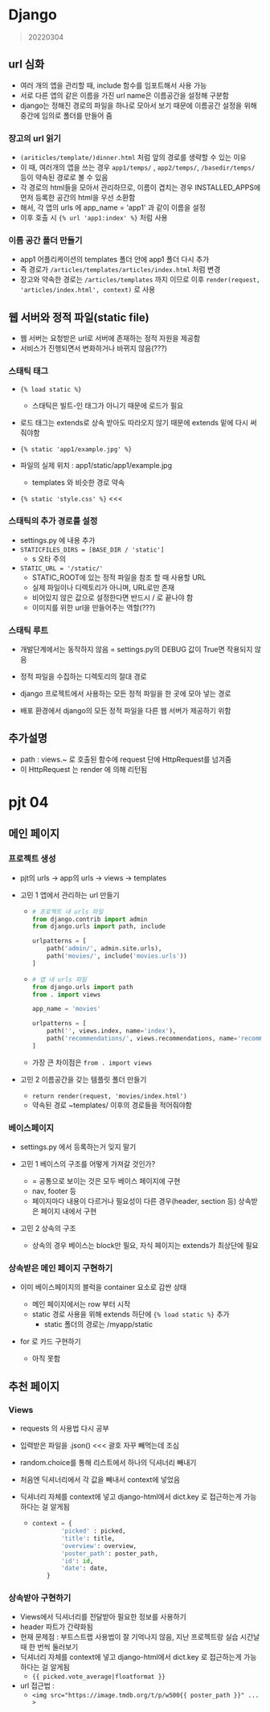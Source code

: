# Django

> 20220304

## url 심화

* 여러 개의 앱을 관리할 때, include 함수를 임포트해서 사용 가능
* 서로 다른 앱의 같은 이름을 가진 url name은 이름공간을 설정해 구분함
* django는 정해진 경로의 파일을 하나로 모아서 보기 때문에 
  이름공간 설정을 위해 중간에 임의로 폴더를 만들어 줌



### 장고의 url 읽기

* `(ariticles/template/)dinner.html` 처럼 앞의 경로를 생략할 수 있는 이유
* 이 때, 여러개의 앱을 쓰는 경우 `app1/temps/` , `app2/temps/`, 
  `/basedir/temps/` 등이 약속된 경로로 볼 수 있음
* 각 경로의 html들을 모아서 관리하므로, 이름이 겹치는 경우 
  INSTALLED_APPS에 먼저 등록한 공간의 html을 우선 소환함
* 해서, 각 앱의 urls 에 app_name = 'app1' 과 같이 이름을 설정
* 이후 호출 시 `{% url 'app1:index' %}` 처럼 사용



### 이름 공간 폴더 만들기

* app1 어플리케이션의 templates 폴더 안에 app1 폴더 다시 추가
* 즉 경로가 `/articles/templates/articles/index.html` 처럼 변경
* 장고와 약속한 경로는 `/articles/templates` 까지 이므로
  이후 `render(request, 'articles/index.html', context)` 로 사용



## 웹 서버와 정적 파일(static file)

* 웹 서버는 요청받은 url로 서버에 존재하는 정적 자원을 제공함
* 서비스가 진행되면서 변화하거나 바뀌지 않음(???)



### 스태틱 태그

* `{% load static %}`
  * 스태틱은 빌트-인 태그가 아니기 때문에 로드가 필요
* 로드 태그는 extends로 상속 받아도 따라오지 않기 때문에
  extends 밑에 다시 써줘야함

* `{% static 'app1/example.jpg' %}`
* 파일의 실제 위치 : app1/static/app1/example.jpg
  * templates 와 비슷한 경로 약속



* `{% static 'style.css' %}` <<<



### 스태틱의 추가 경로를 설정

* settings.py 에 내용 추가
* `STATICFILES_DIRS = [BASE_DIR / 'static']`
  * s 오타 주의
* `STATIC_URL = '/static/'`
  * STATIC_ROOT에 있는 정적 파일을 참조 할 때 사용할 URL
  * 실제 파일이나 디렉토리가 아니며, URL로만 존재
  * 비어있지 않은 값으로 설정한다면 반드시 / 로 끝나야 함
  * 이미지를 위한 url을 만들어주는 역할(???)



### 스태틱 루트

* 개발단계에서는 동작하지 않음 
  = settings.py의 DEBUG 값이 True면 작용되지 않음

* 정적 파일을 수집하는 디렉토리의 절대 경로
* django 프로젝트에서 사용하는 모든 정적 파일을 한 곳에 모아 넣는 경로
* 배포 환경에서 django의 모든 정적 파일을 다른 웹 서버가 제공하기 위함



## 추가설명

* path : views.~ 로 호출된 함수에 request 단에 HttpRequest를 넘겨줌
* 이 HttpRequest 는 render 에 의해 리턴됨



# pjt 04

## 메인 페이지

### 프로젝트 생성

* pjt의 urls -> app의 urls -> views -> templates

* 고민 1 앱에서 관리하는 url 만들기

  * ```python
    # 프로젝트 내 urls 파일
    from django.contrib import admin
    from django.urls import path, include
    
    urlpatterns = [
        path('admin/', admin.site.urls),
        path('movies/', include('movies.urls'))
    ]
    ```

  * ```python
    # 앱 내 urls 파일
    from django.urls import path
    from . import views
    
    app_name = 'movies'
    
    urlpatterns = [
        path('', views.index, name='index'),
        path('recommendations/', views.recommendations, name='recommendations')
    ]
    ```

  * 가장 큰 차이점은 `from . import views`

* 고민 2 이름공간을 갖는 템플릿 폴더 만들기

  * `return render(request, 'movies/index.html')`
  * 약속된 경로 ~templates/ 이후의 경로들을 적어줘야함



### 베이스페이지

* settings.py 에서 등록하는거 잊지 말기

* 고민 1 베이스의 구조를 어떻게 가져갈 것인가?
  * = 공통으로 보이는 것은 모두 베이스 페이지에 구현
  * nav, footer 등
  * 페이지마다 내용이 다르거나 필요성이 다른 경우(header, section 등)
    상속받은 페이지 내에서 구현
* 고민 2 상속의 구조
  * 상속의 경우 베이스는 block만 필요, 자식 페이지는 extends가 최상단에 필요



### 상속받은 메인 페이지 구현하기

* 이미 베이스페이지의 블럭을 container 요소로 감싼 상태
  * 메인 페이지에서는 row 부터 시작
  * static 경로 사용을 위해 extends 하단에 `{% load static %}` 추가
    * static 폴더의 경로는 /myapp/static

* for 로 카드 구현하기
  * 아직 못함



## 추천 페이지

### Views

* requests 의 사용법 다시 공부
* 입력받은 파일을 .json() <<< 괄호 자꾸 빼먹는데 조심
* random.choice를 통해 리스트에서 하나의 딕셔너리 빼내기



* 처음엔 딕셔너리에서 각 값을 빼내서 context에 넣었음

* 딕셔너리 자체를 context에 넣고 django-html에서 dict.key 로 접근하는게 가능하다는 걸 알게됨

  * ```python
    context = {
            'picked' : picked,
            'title': title,
            'overview': overview,
            'poster_path': poster_path,
            'id': id,
            'date': date,
        }
    ```



### 상속받아 구현하기

* Views에서 딕셔너리를 전달받아 필요한 정보를 사용하기
* header 파트가 간략화됨
* 현재 문제점 : 부트스트랩 사용법이 잘 기억나지 않음, 지난 프로젝트랑 실습 시간날때 한 번씩 둘러보기
* 딕셔너리 자체를 context에 넣고 django-html에서 dict.key 로 접근하는게 가능하다는 걸 알게됨
  * `{{ picked.vote_average|floatformat }}`
* url 접근법 : 
  * `<img src="https://image.tmdb.org/t/p/w500{{ poster_path }}" ... >`
